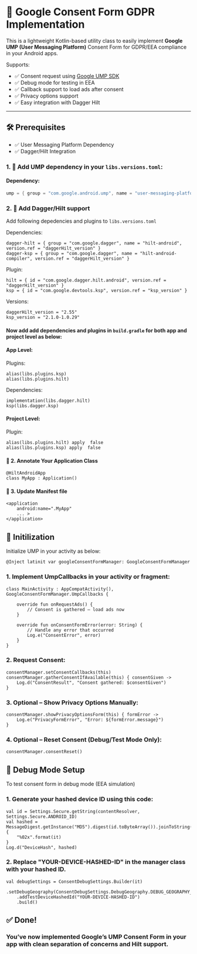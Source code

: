 # 📜 Google Consent Form GDPR Implementation

This is a lightweight Kotlin-based utility class to easily implement **Google UMP (User Messaging Platform)** Consent Form for GDPR/EEA compliance in your Android apps.

Supports:
- ✅ Consent request using [Google UMP SDK](https://developers.google.com/admob/android/privacy)
- ✅ Debug mode for testing in EEA
- ✅ Callback support to load ads after consent
- ✅ Privacy options support
- ✅ Easy integration with Dagger Hilt

---

## 🛠️ Prerequisites

- ✅ User Messaging Platform Dependency
- ✅ Dagger/Hilt Integration

### 1. 📌 Add UMP dependency in your `libs.versions.toml`:

#### Dependency:
```kotlin dsl
ump = { group = "com.google.android.ump", name = "user-messaging-platform", version.ref = "ump_version" }
```

### 2. 📌 Add Dagger/Hilt support

Add following depedencies and plugins to `libs.versions.toml`

Dependencies:
```depdencies
dagger-hilt = { group = "com.google.dagger", name = "hilt-android", version.ref = "daggerHilt_version" }
dagger-ksp = { group = "com.google.dagger", name = "hilt-android-compiler", version.ref = "daggerHilt_version" }
```
Plugin:
```plugin
hilt = { id = "com.google.dagger.hilt.android", version.ref = "daggerHilt_version" }
ksp = { id = "com.google.devtools.ksp", version.ref = "ksp_version" }
```
Versions:
```versions
daggerHilt_version = "2.55"
ksp_version = "2.1.0-1.0.29"
```

#### Now add add dependencies and plugins in `build.gradle` for both app and project level as below:
#### App Level:

Plugins:
```plugin
alias(libs.plugins.ksp)
alias(libs.plugins.hilt)
```
Dependencies:
```depdencies
implementation(libs.dagger.hilt)
ksp(libs.dagger.ksp)
```
#### Project Level:
Plugin:
```plugin
alias(libs.plugins.hilt) apply  false
alias(libs.plugins.ksp) apply  false
```

#### 📌 2. Annotate Your Application Class

```anotate
@HiltAndroidApp
class MyApp : Application()
```

#### 📌 3. Update Manifest file

```update
<application
    android:name=".MyApp"
    ... >
</application>
```

## 📜 Initilization
Initialize UMP in your activity as below:

```initialize
@Inject latinit var googleConsentFormManager: GoogleConsentFormManager
```

### 1. Implement UmpCallbacks in your activity or fragment:

```callbacks
class MainActivity : AppCompatActivity(), GoogleConsentFormManager.UmpCallbacks {

    override fun onRequestAds() {
        // Consent is gathered — load ads now
    }

    override fun onConsentFormError(error: String) {
        // Handle any error that occurred
        Log.e("ConsentError", error)
    }
}
```

### 2. Request Consent:

```request
consentManager.setConsentCallbacks(this)
consentManager.gatherConsentIfAvailable(this) { consentGiven ->
    Log.d("ConsentResult", "Consent gathered: $consentGiven")
}
```

### 3. Optional – Show Privacy Options Manually:

```optional
consentManager.showPrivacyOptionsForm(this) { formError ->
    Log.e("PrivacyFormError", "Error: ${formError.message}")
}
```

### 4. Optional – Reset Consent (Debug/Test Mode Only):

```debug cancel
consentManager.consentReset()
```
## 🧪 Debug Mode Setup
To test consent form in debug mode (EEA simulation)

### 1. Generate your hashed device ID using this code:

```debug
val id = Settings.Secure.getString(contentResolver, Settings.Secure.ANDROID_ID)
val hashed = MessageDigest.getInstance("MD5").digest(id.toByteArray()).joinToString("") {
    "%02x".format(it)
}
Log.d("DeviceHash", hashed)
```

### 2. Replace "YOUR-DEVICE-HASHED-ID" in the manager class with your hashed ID.

```replace
val debugSettings = ConsentDebugSettings.Builder(it)
    .setDebugGeography(ConsentDebugSettings.DebugGeography.DEBUG_GEOGRAPHY_EEA)
    .addTestDeviceHashedId("YOUR-DEVICE-HASHED-ID")
    .build()
```

## ✅ Done!
### You’ve now implemented Google’s UMP Consent Form in your app with clean separation of concerns and Hilt support.


